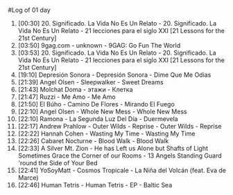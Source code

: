 #Log of 01 day

1. [00:30] 20. Significado. La Vida No Es Un Relato - 20. Significado. La Vida No Es Un Relato - 21 lecciones para el siglo XXI [21 Lessons for the 21st Century]
1. [03:50] 9gag.com - unknown - 9GAG: Go Fun The World
1. [03:53] 20. Significado. La Vida No Es Un Relato - 20. Significado. La Vida No Es Un Relato - 21 lecciones para el siglo XXI [21 Lessons for the 21st Century]
1. [19:10] Depresión Sonora - Depresión Sonora - Dime Que Me Odias
1. [21:39] Angel Olsen - Sleepwalker - Sweet Dreams
1. [21:43] Molchat Doma - этажи - Клетка
1. [21:47] Ruzzi - Me Amo - Me Amo
1. [21:50] El Búho - Camino De Flores - Mirando El Fuego
1. [22:10] Angel Olsen - Whole New Mess - Whole New Mess
1. [22:10] Ramona - La Segunda Luz Del Día - Duermevela
1. [22:17] Andrew Prahlow - Outer Wilds - Reprise - Outer Wilds - Reprise
1. [22:22] Hannah Cohen - Wasting My Time - Wasting My Time
1. [22:26] Cabaret Nocturne - Blood Walk - Blood Walk
1. [22:33] A Silver Mt. Zion - He has Left us Alone but Shafts of Light Sometimes Grace the Corner of our Rooms - 13 Angels Standing Guard 'round the Side of Your Bed
1. [22:41] YoSoyMatt - Cosmos Tropicale - La Niña del Volcán (feat. Eva de Marce)
1. [22:46] Human Tetris - Human Tetris - EP - Baltic Sea
